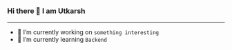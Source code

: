 ### Hi there 👋  I am Utkarsh 
<hr>

- 🔭 I’m currently working on ```something interesting ```
- 🌱 I’m currently learning ``` Backend ```

<!--
**utkarshilh/utkarshilh** is a ✨ _special_ ✨ repository because its `README.md` (this file) appears on your GitHub profile.

Here are some ideas to get you started:


- 👯 I’m looking to collaborate on ...
- 🤔 I’m looking for help with ...
- 💬 Ask me about ...
- 📫 How to reach me: ...
- 😄 Pronouns: ...
- ⚡ Fun fact: ...
-->
